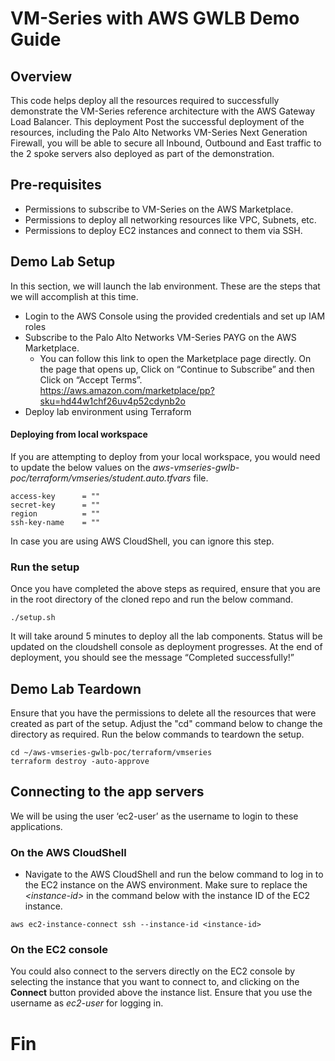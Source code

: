 # VM-Series with AWS GWLB Demo Guide

## Overview

This code helps deploy all the resources required to successfully demonstrate the VM-Series reference architecture with the AWS Gateway Load Balancer. This deployment Post the successful deployment of the resources, including the Palo Alto Networks VM-Series Next Generation Firewall, you will be able to secure all Inbound, Outbound and East traffic to the 2 spoke servers also deployed as part of the demonstration.

## Pre-requisites

- Permissions to subscribe to VM-Series on the AWS Marketplace.
- Permissions to deploy all networking resources like VPC, Subnets, etc.
- Permissions to deploy EC2 instances and connect to them via SSH.

## Demo Lab Setup

In this section, we will launch the lab environment. These are the steps that we will accomplish at this time.

- Login to the AWS Console using the provided credentials and set up IAM roles
- Subscribe to the Palo Alto Networks VM-Series PAYG on the AWS Marketplace.
   - You can follow this link to open the Marketplace page directly. On the page that opens up, Click on “Continue to Subscribe” and then Click on “Accept Terms”.<br/>https://aws.amazon.com/marketplace/pp?sku=hd44w1chf26uv4p52cdynb2o
- Deploy lab environment using Terraform

#### Deploying from local workspace

If you are attempting to deploy from your local workspace, you would need to update the below values on the _aws-vmseries-gwlb-poc/terraform/vmseries/student.auto.tfvars_ file.

```
access-key      = ""
secret-key      = ""
region          = ""
ssh-key-name    = ""
```

In case you are using AWS CloudShell, you can ignore this step. 

### Run the setup

Once you have completed the above steps as required, ensure that you are in the root directory of the cloned repo and run the below command.

```
./setup.sh
```

It will take around 5 minutes to deploy all the lab components. Status will be updated on the cloudshell console as deployment progresses. At the end of deployment, you should see the message “Completed successfully!”

## Demo Lab Teardown

Ensure that you have the permissions to delete all the resources that were created as part of the setup. Adjust the "cd" command below to change the directory as required.
Run the below commands to teardown the setup.

```
cd ~/aws-vmseries-gwlb-poc/terraform/vmseries
terraform destroy -auto-approve
```

## Connecting to the app servers

We will be using the user ‘ec2-user’ as the username to login to these applications.

### On the AWS CloudShell

- Navigate to the AWS CloudShell and run the below command to log in to the EC2 instance on the AWS environment. Make sure to replace the _&lt;instance-id>_ in the command below with the instance ID of the EC2 instance.

```
aws ec2-instance-connect ssh --instance-id <instance-id>
```

### On the EC2 console

You could also connect to the servers directly on the EC2 console by selecting the instance that you want to connect to, and clicking on the __Connect__ button provided above the instance list. Ensure that you use the username as _ec2-user_ for logging in.

# Fin